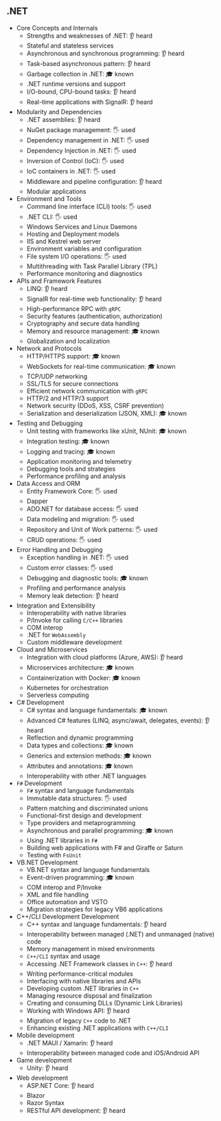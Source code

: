 ## .NET

- Core Concepts and Internals
  - Strengths and weaknesses of .NET: 👂 heard
  - Stateful and stateless services
  - Asynchronous and synchronous programming: 👂 heard
  - Task-based asynchronous pattern: 👂 heard
  - Garbage collection in .NET: 🎓 known
  - .NET runtime versions and support
  - I/O-bound, CPU-bound tasks: 👂 heard
  - Real-time applications with SignalR: 👂 heard
- Modularity and Dependencies
  - .NET assemblies: 👂 heard
  - NuGet package management: 🖐️ used
  - Dependency management in .NET: 🖐️ used
  - Dependency Injection in .NET: 🖐️ used
  - Inversion of Control (IoC): 🖐️ used
  - IoC containers in .NET: 🖐️ used
  - Middleware and pipeline configuration: 👂 heard
  - Modular applications
- Environment and Tools
  - Command line interface (CLI) tools: 🖐️ used
  - .NET CLI: 🖐️ used
  - Windows Services and Linux Daemons
  - Hosting and Deployment models
  - IIS and Kestrel web server
  - Environment variables and configuration
  - File system I/O operations: 🖐️ used
  - Multithreading with Task Parallel Library (TPL)
  - Performance monitoring and diagnostics
- APIs and Framework Features
  - LINQ: 👂 heard
  - SignalR for real-time web functionality: 👂 heard
  - High-performance RPC with `gRPC`
  - Security features (authentication, authorization)
  - Cryptography and secure data handling
  - Memory and resource management: 🎓 known
  - Globalization and localization
- Network and Protocols
  - HTTP/HTTPS support: 🎓 known
  - WebSockets for real-time communication: 🎓 known
  - TCP/UDP networking
  - SSL/TLS for secure connections
  - Efficient network communication with `gRPC`
  - HTTP/2 and HTTP/3 support
  - Network security (DDoS, XSS, CSRF prevention)
  - Serialization and deserialization (JSON, XML): 🎓 known
- Testing and Debugging
  - Unit testing with frameworks like xUnit, NUnit: 🎓 known
  - Integration testing: 🎓 known
  - Logging and tracing: 🎓 known
  - Application monitoring and telemetry
  - Debugging tools and strategies
  - Performance profiling and analysis
- Data Access and ORM
  - Entity Framework Core: 🖐️ used
  - Dapper
  - ADO.NET for database access: 🖐️ used
  - Data modeling and migration: 🖐️ used
  - Repository and Unit of Work patterns: 🖐️ used
  - CRUD operations: 🖐️ used
- Error Handling and Debugging
  - Exception handling in .NET: 🖐️ used
  - Custom error classes: 🖐️ used
  - Debugging and diagnostic tools: 🎓 known
  - Profiling and performance analysis
  - Memory leak detection: 👂 heard
- Integration and Extensibility
  - Interoperability with native libraries
  - P/Invoke for calling `C/C++` libraries
  - COM interop
  - .NET for `WebAssembly`
  - Custom middleware development
- Cloud and Microservices
  - Integration with cloud platforms (Azure, AWS): 👂 heard
  - Microservices architecture: 🎓 known
  - Containerization with Docker: 🎓 known
  - Kubernetes for orchestration
  - Serverless computing
- C# Development
  - C# syntax and language fundamentals: 🎓 known
  - Advanced C# features (LINQ, async/await, delegates, events): 👂 heard
  - Reflection and dynamic programming
  - Data types and collections: 🎓 known
  - Generics and extension methods: 🎓 known
  - Attributes and annotations: 🎓 known
  - Interoperability with other .NET languages
- `F#` Development
  - `F#` syntax and language fundamentals
  - Immutable data structures: 🖐️ used
  - Pattern matching and discriminated unions
  - Functional-first design and development
  - Type providers and metaprogramming
  - Asynchronous and parallel programming: 🎓 known
  - Using .NET libraries in `F#`
  - Building web applications with F# and Giraffe or Saturn
  - Testing with `FsUnit`
- VB.NET Development
  - VB.NET syntax and language fundamentals
  - Event-driven programming: 🎓 known
  - COM interop and P/Invoke
  - XML and file handling
  - Office automation and VSTO
  - Migration strategies for legacy VB6 applications
- C++/CLI Development Development
  - C++ syntax and language fundamentals: 👂 heard
  - Interoperability between managed (.NET) and unmanaged (native) code
  - Memory management in mixed environments
  - `C++/CLI` syntax and usage
  - Accessing .NET Framework classes in `C++`: 👂 heard
  - Writing performance-critical modules
  - Interfacing with native libraries and APIs
  - Developing custom .NET libraries in `C++`
  - Managing resource disposal and finalization
  - Creating and consuming DLLs (Dynamic Link Libraries)
  - Working with Windows API: 👂 heard
  - Migration of legacy `C++` code to .NET
  - Enhancing existing .NET applications with `C++/CLI`
- Mobile development
  - .NET MAUI / Xamarin: 👂 heard
  - Interoperability between managed code and iOS/Android API
- Game development
  - Unity: 👂 heard
- Web development
  - ASP.NET Core: 👂 heard
  - Blazor
  - Razor Syntax
  - RESTful API development: 👂 heard
